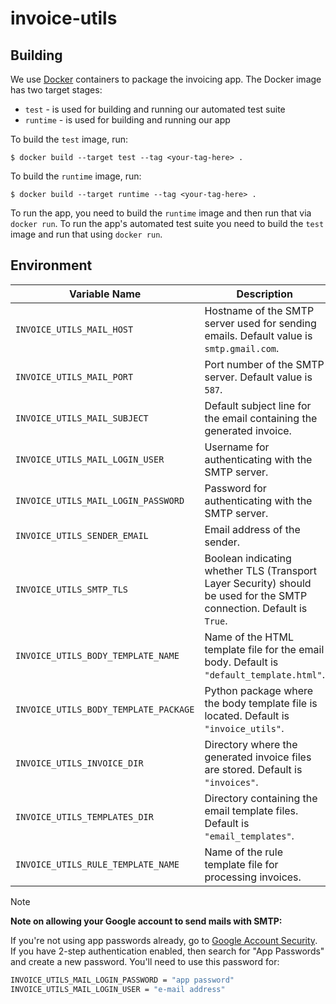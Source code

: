 # invoice-utils

## Building

We use [Docker](https://www.docker.com) containers to package the invoicing app.
The Docker image has two target stages:

 * `test` - is used for building and running our automated test suite
 * `runtime` - is used for building and running our app

To build the `test` image, run:

```shell
$ docker build --target test --tag <your-tag-here> .
```

To build the `runtime` image, run:
```shell
$ docker build --target runtime --tag <your-tag-here> .
```

To run the app, you need to build the `runtime` image and then run that via
`docker run`.
To run the app's automated test suite you need to build the `test` image and
run that using `docker run`.

## Environment

| Variable Name                      | Description                                                                                                                                                       | Example                               |
|------------------------------------|-------------------------------------------------------------------------------------------------------------------------------------------------------------------|---------------------------------------|
| `INVOICE_UTILS_MAIL_HOST`         | Hostname of the SMTP server used for sending emails. Default value is `smtp.gmail.com`.                                                                           | `"smtp.gmail.com"`                    |
| `INVOICE_UTILS_MAIL_PORT`         | Port number of the SMTP server. Default value is `587`.                                                                                                           | `587`                                 |
| `INVOICE_UTILS_MAIL_SUBJECT`      | Default subject line for the email containing the generated invoice.                                                                                               | `"Invoice generated with invoice-utils"` |
| `INVOICE_UTILS_MAIL_LOGIN_USER`   | Username for authenticating with the SMTP server.                                                                                                                  | `"example@gmail.com"`                 |
| `INVOICE_UTILS_MAIL_LOGIN_PASSWORD`| Password for authenticating with the SMTP server.                                                                                                                  | `"password123"`                       |
| `INVOICE_UTILS_SENDER_EMAIL`      | Email address of the sender.                                                                                                                                      | `"sender@example.com"`                |
| `INVOICE_UTILS_SMTP_TLS`          | Boolean indicating whether TLS (Transport Layer Security) should be used for the SMTP connection. Default is `True`.                                             | `True` or `False`                     |
| `INVOICE_UTILS_BODY_TEMPLATE_NAME`| Name of the HTML template file for the email body. Default is `"default_template.html"`.                                                                           | `"invoice_template.html"`             |
| `INVOICE_UTILS_BODY_TEMPLATE_PACKAGE` | Python package where the body template file is located. Default is `"invoice_utils"`.                                                                          | `"custom_email_templates"`            |
| `INVOICE_UTILS_INVOICE_DIR`       | Directory where the generated invoice files are stored. Default is `"invoices"`.                                                                                   | `"custom_invoice_directory"`          |
| `INVOICE_UTILS_TEMPLATES_DIR`     | Directory containing the email template files. Default is `"email_templates"`.                                                                                    | `"templates"`                         |
| `INVOICE_UTILS_RULE_TEMPLATE_NAME`| Name of the rule template file for processing invoices.                                                                                                             | `"basic"`                             |


> [!NOTE]
> **Note on allowing your Google account to send mails with SMTP:**
> 
> If you're not using app passwords already, go to [Google Account Security](https://myaccount.google.com/security?hl=en&nlr=1). If you have 2-step authentication enabled, then search for "App Passwords" and create a new password. You'll need to use this password for:
> 
> ```sh
> INVOICE_UTILS_MAIL_LOGIN_PASSWORD = "app password"
> INVOICE_UTILS_MAIL_LOGIN_USER = "e-mail address"
> ```